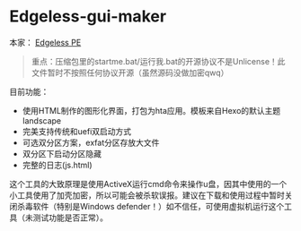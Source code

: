 # Edgeless-gui-maker

本家： [Edgeless PE](https://home.edgeless.top/)

> 重点：压缩包里的startme.bat/运行我.bat的开源协议不是Unlicense！此文件暂时不按照任何协议开源（虽然源码没做加密qwq）  


目前功能：
- 使用HTML制作的图形化界面，打包为hta应用。模板来自Hexo的默认主题landscape
- 完美支持传统和uefi双启动方式
- 可选双分区方案，exfat分区存放大文件
- 双分区下启动分区隐藏
- 完整的日志(js.html)

这个工具的大致原理是使用ActiveX运行cmd命令来操作u盘，因其中使用的一个小工具使用了加壳加密，所以可能会被杀软误报。建议在下载和使用过程中暂时关闭杀毒软件（特别是Windows defender！）如不信任，可使用虚拟机运行这个工具（未测试功能是否正常）。

